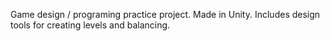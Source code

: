 Game design / programing practice project. Made in Unity. 
Includes design tools for creating levels and balancing. 
